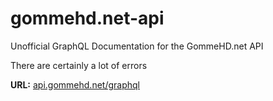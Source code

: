 # gommehd.net-api

Unofficial GraphQL Documentation for the GommeHD.net API

There are certainly a lot of errors

**URL:** [api.gommehd.net/graphql](https://api.gommehd.net/graphql)
